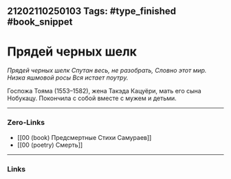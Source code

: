 21202110250103
Tags: #type_finished #book_snippet 
---
# Прядей черных шелк

*Прядей черных шелк
Спутан весь, не разобрать,
Словно этот мир.
Низка яшмовой росы
Вся истает поутру.*

Госпожа Тояма (1553–1582), жена Такэда Кацуёри, мать его сына Нобукацу. Покончила с собой вместе с мужем и детьми. 

---
### Zero-Links
 - [[00 (book) Предсмертные Стихи Самураев]]
 - [[00 (poetry) Смерть]]
---
### Links
